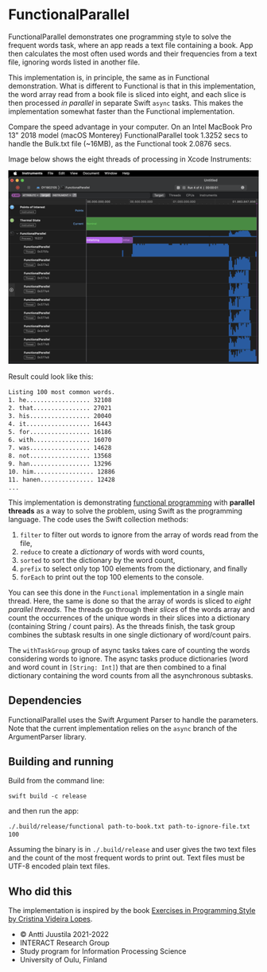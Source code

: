 # FunctionalParallel

FunctionalParallel demonstrates one programming style to solve the frequent words task, where an app reads a text file containing a book. App then calculates the most often used words and their frequencies from a text file, ignoring words listed in another file. 

This implementation is, in principle, the same as in Functional demonstration. What is different to Functional is that in this implementation, the word array read from a book file is sliced into eight, and each slice is then processed *in parallel* in separate Swift `async` tasks. This makes the implementation somewhat faster than the Functional implementation. 

Compare the speed advantage in your computer. On an Intel MacBook Pro 13" 2018 model (macOS Monterey) FunctionalParallel took 1.3252 secs to handle the Bulk.txt file (~16MB), as the Functional took 2.0876 secs.

Image below shows the eight threads of processing in Xcode Instruments:

![Threads running in parallel](ThreadsRunning.png)

Result could look like this:

```console
Listing 100 most common words.
1. he.................. 32108
2. that................ 27021
3. his................. 20040
4. it.................. 16443
5. for................. 16186
6. with................ 16070
7. was................. 14628
8. not................. 13568
9. han................. 13296
10. him................. 12886
11. hanen............... 12428
...
```

This implementation is demonstrating [functional programming](https://en.wikipedia.org/wiki/Functional_programming) with **parallel threads** as a way to solve the problem, using Swift as the programming language. The code uses the Swift collection methods:

1. `filter` to filter out words to ignore from the array of words read from the file,
1. `reduce` to create a *dictionary* of words with word counts,
1. `sorted` to sort the dictionary by the word count,
1. `prefix` to select only top 100 elements from the dictionary, and finally
1. `forEach` to print out the top 100 elements to the console.

You can see this done in the `Functional` implementation in a single main thread. Here, the same is done so that the array of words is sliced to *eight parallel threads*. The threads go through their *slices* of the words array and count the occurrences of the unique words in their slices into a dictionary (containing String / count pairs). As the threads finish, the task group combines the subtask results in one single dictionary of word/count pairs.

The `withTaskGroup` group of async tasks takes care of counting the words considering words to ignore. The async tasks produce dictionaries (word and word count in `[String: Int]`) that are then combined to a final dictionary containing the word counts from all the asynchronous subtasks.


## Dependencies

FunctionalParallel uses the Swift Argument Parser to handle the parameters. Note that the current implementation relies on the `async` branch of the ArgumentParser library.

## Building and running

Build from the command line:

```console
swift build -c release
```

and then run the app:

```console
./.build/release/functional path-to-book.txt path-to-ignore-file.txt 100 
```

Assuming the binary is in `./.build/release` and user gives the two text files and the count of the most frequent words to print out. Text files must be UTF-8 encoded plain text files.


## Who did this

The implementation is inspired by the book [Exercises in Programming Style by Cristina Videira Lopes](https://www.routledge.com/Exercises-in-Programming-Style/Lopes/p/book/9780367350208).


* &copy; Antti Juustila 2021-2022
* INTERACT Research Group
* Study program for Information Processing Science
* University of Oulu, Finland
